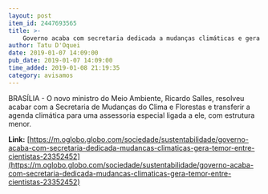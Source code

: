 ```yaml
---
layout: post
item_id: 2447693565
title: >-
    Governo acaba com secretaria dedicada a mudanças climáticas e gera temor entre cientistas
author: Tatu D'Oquei
date: 2019-01-07 14:09:00
pub_date: 2019-01-07 14:09:00
time_added: 2019-01-08 21:19:35
category: avisamos
---
```


BRASÍLIA - O novo ministro do Meio Ambiente, Ricardo Salles, resolveu acabar com a Secretaria de Mudanças do Clima e Florestas e transferir a agenda climática para uma assessoria especial ligada a ele, com estrutura menor.

**Link:** [https://m.oglobo.globo.com/sociedade/sustentabilidade/governo-acaba-com-secretaria-dedicada-mudancas-climaticas-gera-temor-entre-cientistas-23352452](https://m.oglobo.globo.com/sociedade/sustentabilidade/governo-acaba-com-secretaria-dedicada-mudancas-climaticas-gera-temor-entre-cientistas-23352452)

